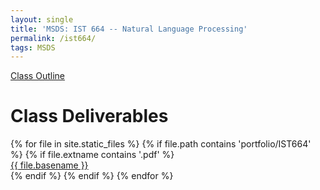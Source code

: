 ```yaml
---
layout: single
title: 'MSDS: IST 664 -- Natural Language Processing'
permalink: /ist664/
tags: MSDS  
---
```


[Class Outline](https://danielcaraway.github.io/assets/portfolio/IST664/IST664_outline.md)

<div>
<h1> Class Deliverables </h1>
{% for file in site.static_files %}
    {% if file.path contains 'portfolio/IST664' %}
        {% if file.extname contains '.pdf' %}
            <div><a href="https://danielcaraway.github.io/{{ file.path }}">{{ file.basename }}</a></div>
        {% endif %}
    {% endif %}
{% endfor %}
</div>